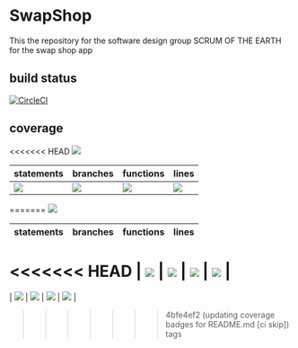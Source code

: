 # SwapShop
This the repository for the software design group SCRUM OF THE EARTH for the swap shop app

## build status 
[![CircleCI](https://dl.circleci.com/status-badge/img/gh/SCRUM-OF-THE-EARTH/SwapShop/tree/main.svg?style=svg)](https://dl.circleci.com/status-badge/redirect/gh/SCRUM-OF-THE-EARTH/SwapShop/tree/main)

## coverage
<<<<<<< HEAD
![](https://img.shields.io/badge/Coverage-66%25-5A7302.svg?prefix=$coverage$)

| statements  |  branches |  functions |  lines  |
|---|---|---|---|
| ![](https://img.shields.io/badge/Coverage-71%25-5A7302.svg?prefix=$statements$)  | ![](https://img.shields.io/badge/Coverage-46%25-F2E96B.svg?prefix=$branches$)  | ![](https://img.shields.io/badge/Coverage-73%25-5A7302.svg?prefix=$functions$) | ![](https://img.shields.io/badge/Coverage-74%25-5A7302.svg?prefix=$lines$) |
=======
![](https://img.shields.io/badge/Coverage-76%25-5A7302.svg?prefix=$coverage$)

| statements  |  branches |  functions |  lines  |
|---|---|---|---|
<<<<<<< HEAD
| ![](https://img.shields.io/badge/Coverage-81%25-83A603.svg?prefix=$statements$)  | ![](https://img.shields.io/badge/Coverage-60%25-F2E96B.svg?prefix=$branches$)  | ![](https://img.shields.io/badge/Coverage-79%25-5A7302.svg?prefix=$functions$) | ![](https://img.shields.io/badge/Coverage-84%25-83A603.svg?prefix=$lines$) |
=======
| ![](https://img.shields.io/badge/Coverage-96%25-83A603.svg?prefix=$statements$)  | ![](https://img.shields.io/badge/Coverage-86%25-83A603.svg?prefix=$branches$)  | ![](https://img.shields.io/badge/Coverage-93%25-83A603.svg?prefix=$functions$) | ![](https://img.shields.io/badge/Coverage-97%25-83A603.svg?prefix=$lines$) |
>>>>>>> 4bfe4ef2 (updating coverage badges for README.md [ci skip])
>>>>>>> tags
